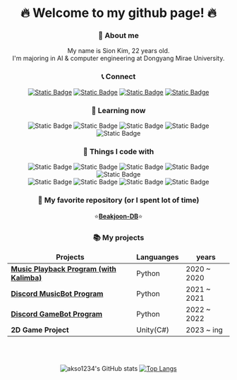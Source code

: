 <div align="center">
  <h1> 🔥 Welcome to my github page! 🔥 </h1>

  <h3> 💬 About me </h3>
  My name is Sion Kim, 22 years old. <br>
  I'm majoring in AI & computer engineering at Dongyang Mirae University.
  <br>
  <h3> 📞 Connect </h3>
  <a href="https://www.instagram.com/sion_kim27/"><img alt="Static Badge" src="https://img.shields.io/badge/Instagram-purple?style=flat-sqaure&logo=instagram&logoColor=white"></a>
  <a href="mailto:kimsion07273@gmail.com"><img alt="Static Badge" src="https://img.shields.io/badge/Gmail-red?style=flat-sqaure&logo=gmail&logoColor=white"></a>
  <a href="mailto:akso1234@naver.com"><img alt="Static Badge" src="https://img.shields.io/badge/Naver-vlolet?style=flat-sqaure&logo=naver&logoColor=white"></a>
  <a href="https://github.com/akso1234"><img alt="Static Badge" src="https://img.shields.io/badge/Github-black?style=flat-sqaure&logo=github&logoColor=white"></a>
  <br>
  <h3> 🚀 Learning now </h3>
  <img alt="Static Badge" src="https://img.shields.io/badge/JAVA-red?style=flat-sqaure&logo=oracle&logoColor=white">
  <img alt="Static Badge" src="https://img.shields.io/badge/Data_analysis-black?style=flat-sqaure&logo=alwaysdata&logoColor=white&color=black">
  <img alt="Static Badge" src="https://img.shields.io/badge/MySQL-blue?style=flat-sqaure&logo=mysql&logoColor=white">
  <img alt="Static Badge" src="https://img.shields.io/badge/JSP-purple?style=flat-sqaure&logo=eclipseide&logoColor=white">
  <img alt="Static Badge" src="https://img.shields.io/badge/GIT-orange?style=flat-sqaure&logo=git&logoColor=white">
  <br>
  <h3> 🎈 Things I code with </h3>
  <img alt="Static Badge" src="https://img.shields.io/badge/Python-blue?style=flat-sqaure&logo=python&logoColor=white">
  <img alt="Static Badge" src="https://img.shields.io/badge/C%20Language-black?style=flat-sqaure&logo=c&logoColor=white">
  <img alt="Static Badge" src="https://img.shields.io/badge/C%23-purple?style=flat-sqaure&logo=csharp&logoColor=white">
  <img alt="Static Badge" src="https://img.shields.io/badge/Unity-white?style=flat-sqaure&logo=unity&logoColor=black">
  <img alt="Static Badge" src="https://img.shields.io/badge/Discord-indigo?style=flat-sqaure&logo=discord&logoColor=white"><br>
  <img alt="Static Badge" src="https://img.shields.io/badge/Heroku-purple?style=flat-sqaure&logo=heroku&logoColor=white">
  <img alt="Static Badge" src="https://img.shields.io/badge/Google%20Cloud%20Platform-orange?style=flat-sqaure&logo=googlecloud&logoColor=white">
  <img alt="Static Badge" src="https://img.shields.io/badge/Amazon%20AWS-blue?style=flat-sqaure&logo=amazonaws&logoColor=white">
  <img alt="Static Badge" src="https://img.shields.io/badge/Processing-black?style=flat-sqaure&logo=processingfoundation&logoColor=white">
  <br>
  <h3> 📌 My favorite repository (or I spent lot of time) </h3>
  ⭐<a href="https://github.com/akso1234/Baekjoon-DB"><b>Beakjoon-DB</b></a>⭐
  <br>
  <h3> 📚 My projects </h3>
  <table>
  <thead align="center">
      <tr border: none;>
        <td><b>Projects</b></td>
        <td><b>Languanges</b></td>
        <td><b>years</b></td>
      </tr>
  </thead>
  <tbody>
    <tr>
      <td><a href="https://github.com/akso1234/music_playback_program"><b>Music Playback Program (with Kalimba)</b></a></td>
      <td>Python</td>
      <td>2020 ~ 2020</td>
    </tr>
    <tr>
      <td><a href="https://github.com/akso1234/Discord_MusicBot"><b>Discord MusicBot Program</b></a></td>
      <td>Python</td>
      <td>2021 ~ 2021</td>
    </tr>
    <tr>
      <td><a href="https://github.com/akso1234/Discord_GameBot"><b>Discord GameBot Program</b></a></td>
      <td>Python</td>
      <td>2022 ~ 2022</td>
    </tr>
    <tr>
      <td><b>2D Game Project</b></td>
      <td>Unity(C#)</td>
      <td>2023 ~ ing</td>
    </tr>
  </tbody>
  </table>
  <br><br>

  ![akso1234's GitHub stats](https://github-readme-stats.vercel.app/api?username=akso1234&theme=radical&show_icons=true)
  [![Top Langs](https://github-readme-stats.vercel.app/api/top-langs/?username=akso1234&layout=donut)](https://github.com/akso1234/github-readme-stats)
</div>

<!--
**akso1234/akso1234** is a ✨ _special_ ✨ repository because its `README.md` (this file) appears on your GitHub profile.

🔥 Welcome to my github page! 🔥 이 부분 사진으로 대체해도 될 것 같음

내 소개
(이름, 나이, 학교, 학과)
(나를 연결할 수 있는 무언가 (인스타, github, gmail, 네이버 등등)

🚀 지금 공부하고 있는 내용 (자바, 데이터분석, mysql, jsp, 딥러닝, github 등등)

🎈 내가 잘하는 분야 (파이썬, C언어 등등)

📌 레파지토리 중 지금 현재 많이 쓰고 있는 거
(백준)

📚 참여했던 나의 프로젝트
(칼림바 프로그램 python (2020 ~ 2020))
(디스코드 뮤직봇 제작 python (2021 ~ 2021))
(디스코드 게임봇 제작 python (2022 ~ 2022))
(2D 게임 프로젝트 Unity(C#) (2023 ~ ing))

내가 좋아하는 명언이나 사진

깃허브 스탯, Top languages 등

- 🔭 I’m currently working on ...
- 🌱 I’m currently learning ...
- 👯 I’m looking to collaborate on ...
- 🤔 I’m looking for help with ...
- 💬 Ask me about ...
- 📫 How to reach me: ...
- 😄 Pronouns: ...
- ⚡ Fun fact: ...
-->


